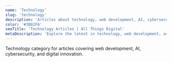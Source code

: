 ```yaml
---
name: 'Technology'
slug: 'technology'
description: 'Articles about technology, web development, AI, cybersecurity, and digital innovation.'
color: '#3B82F6'
seoTitle: 'Technology Articles | All Things Digital'
metaDescription: 'Explore the latest in technology, web development, artificial intelligence, and digital innovation.'
---
```


Technology category for articles covering web development, AI, cybersecurity, and digital innovation.